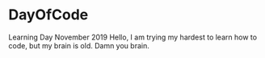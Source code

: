 # DayOfCode
Learning Day November 2019
Hello, I am trying my hardest to learn how to code, but my brain is old. Damn you brain.
